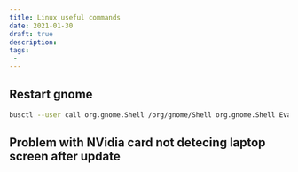 ```yaml
---
title: Linux useful commands
date: 2021-01-30 
draft: true 
description:
tags: 
 -  
---
```


## Restart gnome

```bash
busctl --user call org.gnome.Shell /org/gnome/Shell org.gnome.Shell Eval s 'Meta.restart("Restarting…")'
```

## Problem with NVidia card not detecing laptop screen after update
